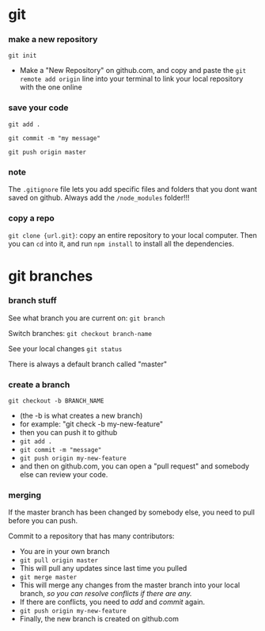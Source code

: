 # git

### make a new repository

`git init`

- Make a "New Repository" on github.com, and copy and paste the `git remote add origin` line into your terminal to link your local repository with the one online 

### save your code

`git add .`

`git commit -m "my message"`

`git push origin master`

### note

The `.gitignore` file lets you add specific files and folders that you dont want saved on github. Always add the `/node_modules` folder!!!

### copy a repo

`git clone {url.git}`: copy an entire repository to your local computer. Then you can `cd` into it, and run `npm install` to install all the dependencies.

# git branches

### branch stuff
See what branch you are current on:
`git branch`

Switch branches:
`git checkout branch-name`

See your local changes
`git status`

There is always a default branch called "master"

### create a branch

`git checkout -b BRANCH_NAME`
- (the -b is what creates a new branch)
- for example: "git check -b my-new-feature"
- then you can push it to github
- `git add .`
- `git commit -m "message"`
- `git push origin my-new-feature`
- and then on github.com, you can open a "pull request" and somebody else can review your code.

### merging

If the master branch has been changed by somebody else, you need to pull before you can push.

Commit to a repository that has many contributors:

- You are in your own branch
- `git pull origin master`
- This will pull any updates since last time you pulled
- `git merge master`
- This will merge any changes from the master branch into your local branch, *so you can resolve conflicts if there are any.*
- If there are conflicts, you need to *add* and *commit* again.
- `git push origin my-new-feature`
- Finally, the new branch is created on github.com

